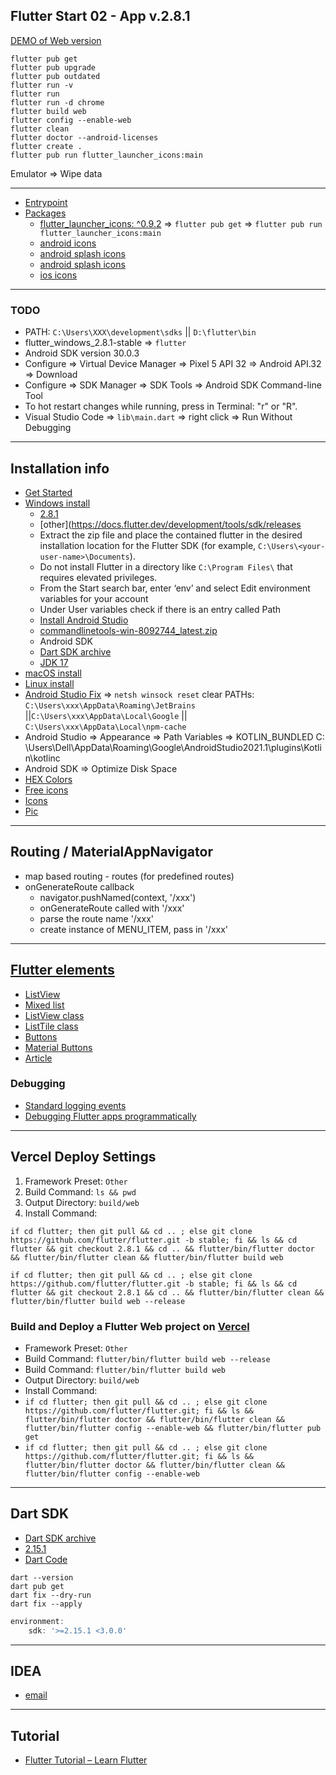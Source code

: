 Flutter Start 02 - App v.2.8.1
---

[DEMO of Web version](https://flutter-start02.vercel.app)

```
flutter pub get
flutter pub upgrade
flutter pub outdated
flutter run -v
flutter run
flutter run -d chrome
flutter build web
flutter config --enable-web
flutter clean
flutter doctor --android-licenses
flutter create .
flutter pub run flutter_launcher_icons:main
```

Emulator => Wipe data

---------------------

* [Entrypoint](lib/main.dart)
* [Packages](pubspec.yaml)
    - [flutter_launcher_icons: ^0.9.2](https://pub.dev/packages/flutter_launcher_icons) => `flutter pub get`
      => `flutter pub run flutter_launcher_icons:main `
    - [android icons](android/app/src/main/res)
    - [android splash icons](android/app/src/main/res/drawable/splash_icon.png)
    - [android splash icons](android/app/src/main/res/drawable-v21/splash_icon.png)
    - [ios icons](ios/Runner/Assets.xcassets/AppIcon.appiconset)

---------------------

### TODO

* PATH: `C:\Users\XXX\development\sdks` || `D:\flutter\bin`
* flutter_windows_2.8.1-stable => `flutter`
* Android SDK version 30.0.3
* Configure => Virtual Device Manager => Pixel 5 API 32 => Android API.32 => Download
* Configure => SDK Manager => SDK Tools => Android SDK Command-line Tool
* To hot restart changes while running, press in Terminal: "r" or "R".
* Visual Studio Code => `lib\main.dart` => right click => Run Without Debugging

---------------------

## Installation info

* [Get Started](https://docs.flutter.dev/get-started)
* [Windows install](https://docs.flutter.dev/get-started/install/windows)
    * [2.8.1](https://storage.googleapis.com/flutter_infra_release/releases/stable/windows/flutter_windows_2.8.1-stable.zip)
    * [other](https://docs.flutter.dev/development/tools/sdk/releases
    * Extract the zip file and place the contained flutter in the desired installation location for the Flutter SDK (for
      example, `C:\Users\<your-user-name>\Documents`).
    * Do not install Flutter in a directory like `C:\Program Files\` that requires elevated privileges.
    * From the Start search bar, enter ‘env’ and select Edit environment variables for your account
    * Under User variables check if there is an entry called Path
    * [Install Android Studio](https://developer.android.com/studio)
    * [commandlinetools-win-8092744_latest.zip](https://developer.android.com/studio#:~:text=commandlinetools%2Dwin%2D8092744_latest.zip)
    * Android SDK
    * [Dart SDK archive](https://dart.dev/get-dart/archive)
    * [JDK 17](https://www.oracle.com/java/technologies/downloads/#jdk17-windows)
* [macOS install](https://docs.flutter.dev/get-started/install/macos)
* [Linux install](https://docs.flutter.dev/get-started/install/linux)
* [Android Studio Fix](https://intellij-support.jetbrains.com/hc/en-us/articles/360007568559-Start-Failed-Internal-error-recovering-IDE-to-the-working-state-after-the-critical-startup-error)
  => `netsh winsock reset`
  clear PATHs: `C:\Users\xxx\AppData\Roaming\JetBrains` ||`C:\Users\xxx\AppData\Local\Google`
  || `C:\Users\xxx\AppData\Local\npm-cache`
* Android Studio => Appearance => Path Variables => KOTLIN_BUNDLED C:
  \Users\Dell\AppData\Roaming\Google\AndroidStudio2021.1\plugins\Kotlin\kotlinc
* Android SDK => Optimize Disk Space
* [HEX Colors](https://www.colorhexa.com/84fca6)
* [Free icons](https://www.freepik.com/free-icon/development_14967745.htm#query=progress&position=36&from_view=search)
* [Icons](https://www.flaticon.com/free-icon/development_821501)
* [Pic](https://www.freepik.com/free-vector/tropical-island-early-morning-sea-palms_20955981.htm#query=night%20sky&position=11&from_view=search)

------------------------

## Routing / MaterialAppNavigator

* map based routing - routes (for predefined routes)
* onGenerateRoute callback
    - navigator.pushNamed(context, '/xxx')
    - onGenerateRoute called with '/xxx'
    - parse the route name '/xxx'
    - create instance of MENU_ITEM, pass in '/xxx'

------------------------

## [Flutter elements](https://docs.flutter.dev/development/ui/widgets/material)

* [ListView](https://docs.flutter.dev/cookbook/lists/basic-list)
* [Mixed list](https://docs.flutter.dev/cookbook/lists/mixed-list)
* [ListView class](https://api.flutter.dev/flutter/widgets/ListView-class.html)
* [ListTile class](https://api.flutter.dev/flutter/material/ListTile-class.html)
* [Buttons](https://api.flutter.dev/flutter/material/TextButton-class.html)
* [Material Buttons](https://material.io/components/buttons/flutter#theming-buttons)
* [Article](https://flutteragency.com/add-a-listview-to-a-column/)

### Debugging

* [Standard logging events](https://docs.flutter.dev/development/tools/devtools/logging)
* [Debugging Flutter apps programmatically](https://docs.flutter.dev/testing/code-debugging#logging)

------------------------

## Vercel Deploy Settings

1. Framework Preset: `Other`
2. Build Command: `ls && pwd`
3. Output Directory: `build/web`
4. Install Command:

```shell
if cd flutter; then git pull && cd .. ; else git clone https://github.com/flutter/flutter.git -b stable; fi && ls && cd flutter && git checkout 2.8.1 && cd .. && flutter/bin/flutter doctor && flutter/bin/flutter clean && flutter/bin/flutter build web
```

```shell
if cd flutter; then git pull && cd .. ; else git clone https://github.com/flutter/flutter.git -b stable; fi && ls && cd flutter && git checkout 2.8.1 && cd .. && flutter/bin/flutter clean && flutter/bin/flutter build web --release
```

### Build and Deploy a Flutter Web project on [Vercel](https://vercel.com)

* Framework Preset: `Other`
* Build Command: `flutter/bin/flutter build web --release`
* Build Command: `flutter/bin/flutter build web`
* Output Directory: `build/web`
* Install Command:
* `if cd flutter; then git pull && cd .. ; else git clone https://github.com/flutter/flutter.git; fi && ls && flutter/bin/flutter doctor && flutter/bin/flutter clean && flutter/bin/flutter config --enable-web && flutter/bin/flutter pub get`
* `if cd flutter; then git pull && cd .. ; else git clone https://github.com/flutter/flutter.git; fi && ls && flutter/bin/flutter doctor && flutter/bin/flutter clean && flutter/bin/flutter config --enable-web`

---------------------

## Dart SDK

* [Dart SDK archive](https://dart.dev/get-dart/archive)
* [2.15.1](https://storage.googleapis.com/dart-archive/channels/stable/release/2.15.1/sdk/dartsdk-windows-x64-release.zip)
* [Dart Code](https://dartcode.org/releases/v3-34/)

``` 
dart --version
dart pub get
dart fix --dry-run
dart fix --apply
```

````javascript
environment:
    sdk: '>=2.15.1 <3.0.0'
````

---------------------

## IDEA

* [email](https://www.emailondeck.com/eod.php)


---------------------

## Tutorial

* [Flutter Tutorial – Learn Flutter](https://googleflutter.com/)
